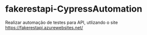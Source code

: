 # fakerestapi-CypressAutomation
Realizar automação de testes para API, utlizando o site https://fakerestapi.azurewebsites.net/
